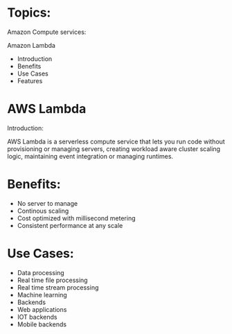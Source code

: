 # Topics:

Amazon Compute services:

Amazon Lambda

- Introduction
- Benefits
- Use Cases
- Features

# AWS Lambda

Introduction: 

AWS Lambda is a serverless compute service that lets you run code without provisioning or managing servers, 
creating workload aware cluster scaling logic, maintaining event integration or managing runtimes.

# Benefits:

 - No server to manage
 - Continous scaling
 - Cost optimized with millisecond metering
 - Consistent performance at any scale
 
# Use Cases:

 - Data processing
 - Real time file processing
 - Real time stream processing
 - Machine learning
 - Backends
 - Web applications 
 - IOT backends
 - Mobile backends

